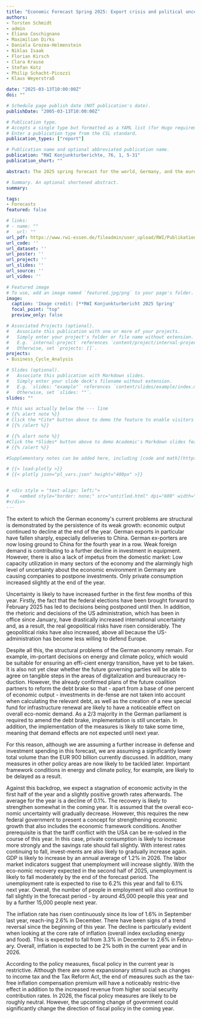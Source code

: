 ```yaml
---
title: "Economic Forecast Spring 2025: Export crisis and political uncertainty weigh on German economy"
authors:
- Torsten Schmidt
- admin
- Eliana Coschignano
- Maximilian Dirks
- Daniela Grozea-Helmenstein
- Niklas Isaak
- Florian Kirsch
- Clara Krause
- Stefan Kotz 
- Philip Schacht-Picozzi 
- Klaus Weyerstraß

date: "2025-03-13T10:00:00Z"
doi: ""

# Schedule page publish date (NOT publication's date).
publishDate: "2005-03-13T10:00:00Z"

# Publication type.
# Accepts a single type but formatted as a YAML list (for Hugo requirements).
# Enter a publication type from the CSL standard.
publication_types: ["report"]

# Publication name and optional abbreviated publication name.
publication: "RWI Konjunkturberichte, 76, 1, 5-31"
publication_short: ""

abstract: The 2025 spring forecast for the world, Germany, and the euro area

# Summary. An optional shortened abstract.
summary: 

tags:
- Forecasts
featured: false

# links:
# - name: ""
#   url: ""
url_pdf: https://www.rwi-essen.de/fileadmin/user_upload/RWI/Publikationen/Konjunkturberichte/rwi-kb_1-2025.pdf
url_code: ''
url_dataset: ''
url_poster: ''
url_project: ''
url_slides: ''
url_source: ''
url_video: ''

# Featured image
# To use, add an image named `featured.jpg/png` to your page's folder.
image:
  caption: 'Image credit: [**RWI Konjunkturbericht 2025 Spring'
  focal_point: "top"
  preview_only: false

# Associated Projects (optional).
#   Associate this publication with one or more of your projects.
#   Simply enter your project's folder or file name without extension.
#   E.g. `internal-project` references `content/project/internal-project/index.md`.
#   Otherwise, set `projects: []`.
projects:
- Business_Cycle_Analysis

# Slides (optional).
#   Associate this publication with Markdown slides.
#   Simply enter your slide deck's filename without extension.
#   E.g. `slides: "example"` references `content/slides/example/index.md`.
#   Otherwise, set `slides: ""`.
slides: ""

# this was actually below the --- line
# {{% alert note %}}
# Click the *Cite* button above to demo the feature to enable visitors to import publication metadata into their reference management software.
# {{% /alert %}}

# {{% alert note %}}
#Click the *Slides* button above to demo Academic's Markdown slides feature.
# {{% /alert %}}

#Supplementary notes can be added here, including [code and math](https://sourcethemes.com/academic/docs/writing-markdown-latex/).

# {{< load-plotly >}}
# {{< plotly json="pl_vars.json" height="400px" >}}


# <div style = "text-align: left;">
#    <embed style="border: none;" src="untitled.html" dpi="600" width="1000px" height="1200px" />
#</div>
---
```


The extent to which the German economy's current problems are structural is demonstrated by the persistence of its weak growth: economic output continued to decline at the end of the year. German exports in particular have fallen sharply, especially deliveries to China. German ex-porters are now losing ground to China for the fourth year in a row. Weak foreign demand is contributing to a further decline in investment in equipment. However, there is also a lack of impetus from the domestic market: Low capacity utilization in many sectors of the economy and the alarmingly high level of uncertainty about the economic environment in Germany are causing companies to postpone investments. Only private consumption increased slightly at the end of the year.  

Uncertainty is likely to have increased further in the first few months of this year. Firstly, the fact that the federal elections have been brought forward to February 2025 has led to decisions being postponed until then. In addition, the rhetoric and decisions of the US administration, which has been in office since January, have drastically increased international uncertainty and, as a result, the real geopolitical risks have risen considerably. The geopolitical risks have also increased, above all because the US-administration has become less willing to defend Europe. 

Despite all this, the structural problems of the German economy remain. For example, im-portant decisions on energy and climate policy, which would be suitable for ensuring an effi-cient energy transition, have yet to be taken. It is also not yet clear whether the future governing parties will be able to agree on tangible steps in the areas of digitalization and bureaucracy re-duction. However, the already confirmed plans of the future coalition partners to reform the debt brake so that - apart from a base of one percent of economic output - investments in de-fense are not taken into account when calculating the relevant debt, as well as the creation of a new special fund for infrastructure renewal are likely to have a noticeable effect on overall eco-nomic demand. As a 2/3 majority in the German parliament is required to amend the debt brake, implementation is still uncertain. In addition, the implementation of the measures is likely to take some time, meaning that demand effects are not expected until next year. 

For this reason, although we are assuming a further increase in defense and investment spending in this forecast, we are assuming a significantly lower total volume than the EUR 900 billion currently discussed. In addition, many measures in other policy areas are now likely to be tackled later. Important framework conditions in energy and climate policy, for example, are likely to be delayed as a result. 

Against this backdrop, we expect a stagnation of economic activity in the first half of the year and a slightly positive growth rates afterwards. The average for the year is a decline of 0.1%. The recovery is likely to strengthen somewhat in the coming year. It is assumed that the overall eco-nomic uncertainty will gradually decrease. However, this requires the new federal government to present a concept for strengthening economic growth that also includes the economic framework conditions. Another prerequisite is that the tariff conflict with the USA can be re-solved in the course of this year. In this case, private consumption is likely to increase more strongly and the savings rate should fall slightly. With interest rates continuing to fall, invest-ments are also likely to gradually increase again. GDP is likely to increase by an annual average of 1.2% in 2026. 
The labor market indicators suggest that unemployment will increase slightly. With the eco-nomic recovery expected in the second half of 2025, unemployment is likely to fall moderately by the end of the forecast period. The unemployment rate is expected to rise to 6.2% this year and fall to 6.1% next year. Overall, the number of people in employment will also continue to fall slightly in the forecast period - by around 45,000 people this year and by a further 15,000 people next year. 

The inflation rate has risen continuously since its low of 1.6% in September last year, reach-ing 2.6% in December. There have been signs of a trend reversal since the beginning of this year. The decline is particularly evident when looking at the core rate of inflation (overall index excluding energy and food). This is expected to fall from 3.3% in December to 2.6% in Febru-ary. Overall, inflation is expected to be 2% both in the current year and in 2026.  

According to the policy measures, fiscal policy in the current year is restrictive. Although there are some expansionary stimuli such as changes to income tax and the Tax Reform Act, the end of measures such as the tax-free inflation compensation premium will have a noticeably restric-tive effect in addition to the increased revenue from higher social security contribution rates. In 2026, the fiscal policy measures are likely to be roughly neutral. However, the upcoming change of government could significantly change the direction of fiscal policy in the coming year.  

